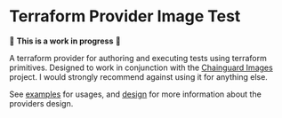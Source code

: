 # Terraform Provider Image Test

🚨 **This is a work in progress** 🚨

A terraform provider for authoring and executing tests using terraform primitives. Designed to work in conjunction with the [Chainguard Images](https://github.com/chainguard-dev/images) project. I would strongly recommend against using it for anything else.

See [examples](./examples) for usages, and [design](./DESIGN.md) for more information about the providers design.
